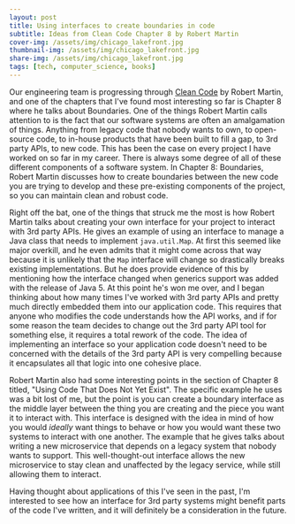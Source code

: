 ```yaml
---
layout: post
title: Using interfaces to create boundaries in code 
subtitle: Ideas from Clean Code Chapter 8 by Robert Martin
cover-img: /assets/img/chicago_lakefront.jpg
thumbnail-img: /assets/img/chicago_lakefront.jpg
share-img: /assets/img/chicago_lakefront.jpg
tags: [tech, computer_science, books] 
---
```


Our engineering team is progressing through [Clean Code](https://www.amazon.com/Clean-Code-Handbook-Software-Craftsmanship/dp/0132350882) by Robert Martin, and one of the chapters that I've found most interesting so far is Chapter 8 where he talks about Boundaries. One of the things Robert Martin calls attention to is the fact that our software systems are often an amalgamation of things. Anything from legacy code that nobody wants to own, to open-source code, to in-house products that have been built to fill a gap, to 3rd party APIs, to new code. This has been the case on every project I have worked on so far in my career. There is always some degree of all of these different components of a software system. In Chapter 8: Boundaries, Robert Martin discusses how to create boundaries between the new code you are trying to develop and these pre-existing components of the project, so you can maintain clean and robust code.

Right off the bat, one of the things that struck me the most is how Robert Martin talks about creating your own interface for your project to interact with 3rd party APIs. He gives an example of using an interface to manage a Java class that needs to implement `java.util.Map`. At first this seemed like major overkill, and he even admits that it might come across that way because it is unlikely that the `Map` interface will change so drastically breaks existing implementations. But he does provide evidence of this by mentioning how the interface changed when generics support was added with the release of Java 5. At this point he's won me over, and I began thinking about how many times I've worked with 3rd party APIs and pretty much directly embedded them into our application code. This requires that anyone who modifies the code understands how the API works, and if for some reason the team decides to change out the 3rd party API tool for something else, it requires a total rework of the code. The idea of implementing an interface so your application code doesn't need to be concerned with the details of the 3rd party API is very compelling because it encapsulates all that logic into one cohesive place.

Robert Martin also had some interesting points in the section of Chapter 8 titled, "Using Code That Does Not Yet Exist". The specific example he uses was a bit lost of me, but the point is you can create a boundary interface as the middle layer between the thing you are creating and the piece you want it to interact with. This interface is designed with the idea in mind of how you would *ideally* want things to behave or how you would want these two systems to interact with one another. The example that he gives talks about writing a new microservice that depends on a legacy system that nobody wants to support. This well-thought-out interface allows the new microservice to stay clean and unaffected by the legacy service, while still allowing them to interact.

Having thought about applications of this I've seen in the past, I'm interested to see how an interface for 3rd party systems might benefit parts of the code I've written, and it will definitely be a consideration in the future.
